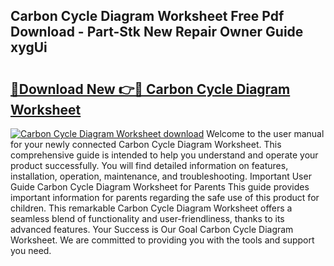 ## Carbon Cycle Diagram Worksheet Free Pdf Download - Part-Stk New Repair Owner Guide xygUi

# <h2><a href="http://dftbnp.blite.top/?on=Carbon+Cycle+Diagram+Worksheet">🔗Download New 👉🔴 Carbon Cycle Diagram Worksheet</a></h2>

[![Carbon Cycle Diagram Worksheet download](https://i.imgur.com/lujVjoI.png)](http://dftbnp.blite.top/?on=Carbon+Cycle+Diagram+Worksheet)
Welcome to the user manual for your newly connected Carbon Cycle Diagram Worksheet. This comprehensive guide is intended to help you understand and operate your product successfully. You will find detailed information on features, installation, operation, maintenance, and troubleshooting. Important User Guide Carbon Cycle Diagram Worksheet for Parents This guide provides important information for parents regarding the safe use of this product for children. This remarkable Carbon Cycle Diagram Worksheet offers a seamless blend of functionality and user-friendliness, thanks to its advanced features. Your Success is Our Goal Carbon Cycle Diagram Worksheet. We are committed to providing you with the tools and support you need.
